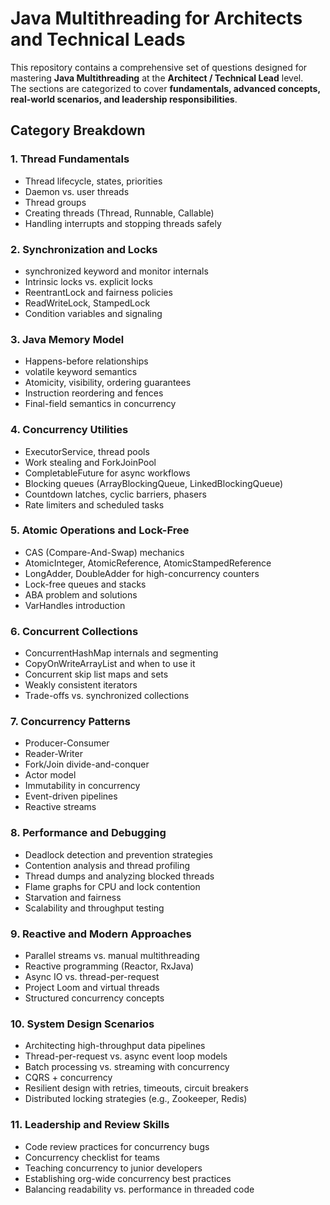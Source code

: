 # Java Multithreading for Architects and Technical Leads

This repository contains a comprehensive set of questions designed for mastering **Java Multithreading** at the **Architect / Technical Lead** level.  
The sections are categorized to cover **fundamentals, advanced concepts, real-world scenarios, and leadership responsibilities**.



##  Category Breakdown

### 1. Thread Fundamentals 
- Thread lifecycle, states, priorities  
- Daemon vs. user threads  
- Thread groups  
- Creating threads (Thread, Runnable, Callable)  
- Handling interrupts and stopping threads safely  



### 2. Synchronization and Locks 
- synchronized keyword and monitor internals  
- Intrinsic locks vs. explicit locks  
- ReentrantLock and fairness policies  
- ReadWriteLock, StampedLock  
- Condition variables and signaling  



### 3. Java Memory Model 
- Happens-before relationships  
- volatile keyword semantics  
- Atomicity, visibility, ordering guarantees  
- Instruction reordering and fences  
- Final-field semantics in concurrency  



### 4. Concurrency Utilities 
- ExecutorService, thread pools  
- Work stealing and ForkJoinPool  
- CompletableFuture for async workflows  
- Blocking queues (ArrayBlockingQueue, LinkedBlockingQueue)  
- Countdown latches, cyclic barriers, phasers  
- Rate limiters and scheduled tasks  


### 5. Atomic Operations and Lock-Free 
- CAS (Compare-And-Swap) mechanics  
- AtomicInteger, AtomicReference, AtomicStampedReference  
- LongAdder, DoubleAdder for high-concurrency counters  
- Lock-free queues and stacks  
- ABA problem and solutions  
- VarHandles introduction  



### 6. Concurrent Collections 
- ConcurrentHashMap internals and segmenting  
- CopyOnWriteArrayList and when to use it  
- Concurrent skip list maps and sets  
- Weakly consistent iterators  
- Trade-offs vs. synchronized collections  



### 7. Concurrency Patterns 
- Producer-Consumer  
- Reader-Writer  
- Fork/Join divide-and-conquer  
- Actor model  
- Immutability in concurrency  
- Event-driven pipelines  
- Reactive streams  


### 8. Performance and Debugging 
- Deadlock detection and prevention strategies  
- Contention analysis and thread profiling  
- Thread dumps and analyzing blocked threads  
- Flame graphs for CPU and lock contention  
- Starvation and fairness  
- Scalability and throughput testing  



### 9. Reactive and Modern Approaches 
- Parallel streams vs. manual multithreading  
- Reactive programming (Reactor, RxJava)  
- Async IO vs. thread-per-request  
- Project Loom and virtual threads  
- Structured concurrency concepts  


### 10. System Design Scenarios 
- Architecting high-throughput data pipelines  
- Thread-per-request vs. async event loop models  
- Batch processing vs. streaming with concurrency  
- CQRS + concurrency  
- Resilient design with retries, timeouts, circuit breakers  
- Distributed locking strategies (e.g., Zookeeper, Redis)  


### 11. Leadership and Review Skills 
- Code review practices for concurrency bugs  
- Concurrency checklist for teams  
- Teaching concurrency to junior developers  
- Establishing org-wide concurrency best practices  
- Balancing readability vs. performance in threaded code  
